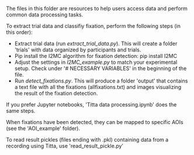 The files in this folder are resources to help users access data and perform common data processing tasks.

To extract trial data and classifiy fixation, perform the following steps (in this order):
* Extract trial data (run *extract_trial_data.py*). This will create a folder 'trials' with data organized by participants and trials.
* Pip install the I2MC algorithm for fixation detection: pip install I2MC
* Adjust the settings in *I2MC_example.py* to match your experimental setup. Check under '# NECESSARY VARIABLES' in the beginning of the file. 
* Run *detect_fixations.py*. This will produce a folder 'output' that contains a text file with all the fixations (allfixations.txt) and images visualizing the result of the fixation detection.

If you prefer Jupyter notebooks, 'Titta data processing.ipynb' does the same steps.

When fixations have been detected, they can be mapped to specific AOIs (see the 'AOI_example' folder).


To read result pickles (files ending with .pkl) containing data from a recording using Titta, use 'read_result_pickle.py'


